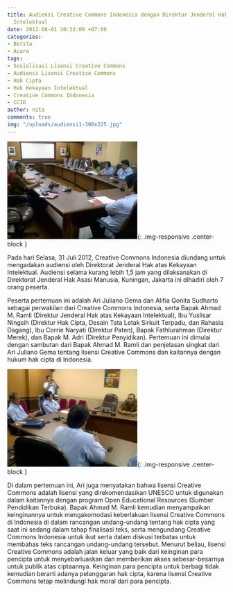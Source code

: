 ```yaml
---
title: Audiensi Creative Commons Indonesia dengan Direktur Jenderal Hak atas Kekayaan
  Intelektual
date: 2012-08-01 20:32:00 +07:00
categories:
- Berita
- Acara
tags:
- Sosialisasi Lisensi Creative Commons
- Audiensi Lisensi Creative Commons
- Hak Cipta
- Hak Kekayaan Intelektual
- Creative Commons Indonesia
- CCID
author: nita
comments: true
img: "/uploads/audiensi1-300x225.jpg"
---
```


![audiensi1-300x225.jpg](/uploads/audiensi1-300x225.jpg){: .img-responsive .center-block }

Pada hari Selasa, 31 Juli 2012, Creative Commons Indonesia diundang untuk mengadakan audiensi oleh Direktorat Jenderal Hak atas Kekayaan Intelektual. Audiensi selama kurang lebih 1,5 jam yang dilaksanakan di Direktorat Jenderal Hak Asasi Manusia, Kuningan, Jakarta ini dihadiri oleh 7 orang peserta.

Peserta pertemuan ini adalah Ari Juliano Gema dan Alifia Qonita Sudharto sebagai perwakilan dari Creative Commons Indonesia, serta Bapak Ahmad M. Ramli (Direktur Jenderal Hak atas Kekayaan Intelektual), Ibu Yuslisar Ningsih (Direktur Hak Cipta, Desain Tata Letak Sirkuit Terpadu, dan Rahasia Dagang), Ibu Corrie Naryati (Direktur Paten), Bapak Fathlurahman (Direktur Merek), dan Bapak M. Adri (Direktur Penyidikan). Pertemuan ini dimulai dengan sambutan dari Bapak Ahmad M. Ramli dan penjelasan singkat dari Ari Juliano Gema tentang lisensi Creative Commons dan kaitannya dengan hukum hak cipta di Indonesia.

![audiensi2-300x225.jpg](/uploads/audiensi2-300x225.jpg){: .img-responsive .center-block }

Di dalam pertemuan ini, Ari juga menyatakan bahwa lisensi Creative Commons adalah lisensi yang direkomendasikan UNESCO untuk digunakan dalam kaitannya dengan program Open Educational Resources (Sumber Pendidikan Terbuka). Bapak Ahmad M. Ramli kemudian menyampaikan keinginannya untuk mengakomodasi keberlakuan lisensi Creative Commons di Indonesia di dalam rancangan undang-undang tentang hak cipta yang saat ini sedang dalam tahap finalisasi teks, serta mengundang Creative Commons Indonesia untuk ikut serta dalam diskusi terbatas untuk membahas teks rancangan undang-undang tersebut. Menurut beliau, lisensi Creative Commons adalah jalan keluar yang baik dari keinginan para pencipta untuk menyebarluaskan dan memberikan akses sebesar-besarnya untuk publik atas ciptaannya. Keinginan para pencipta untuk berbagi tidak kemudian berarti adanya pelanggaran hak cipta, karena lisensi Creative Commons tetap melindungi hak moral dari para pencipta.
